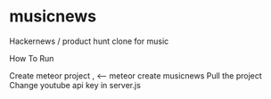# musicnews
Hackernews / product hunt clone for music

How To Run 

Create meteor project , <-- meteor create musicnews
Pull the project
Change youtube api key in server.js


